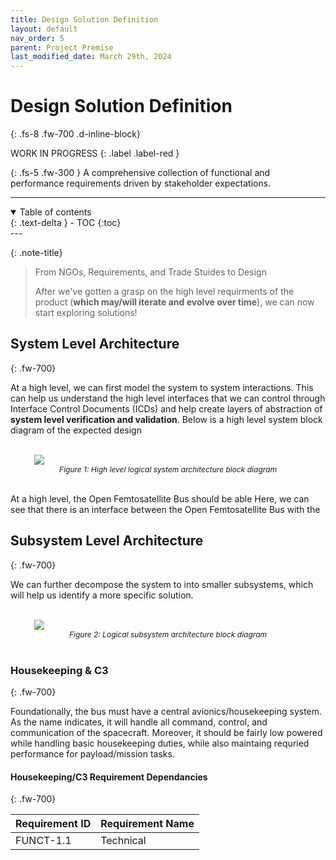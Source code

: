 ```yaml
---
title: Design Solution Definition
layout: default
nav_order: 5
parent: Project Premise
last_modified_date: March 29th, 2024
---
```


# Design Solution Definition
{: .fs-8 .fw-700 .d-inline-block}

WORK IN PROGRESS
{: .label .label-red }

{: .fs-5 .fw-300 }
A comprehensive collection of functional and performance requirements driven by stakeholder expectations.

---
<details open markdown="block">
  <summary>
    Table of contents
  </summary>
  {: .text-delta }
- TOC
{:toc}
</details>
---

{: .note-title}
> From NGOs, Requirements, and Trade Stuides to Design
> 
> After we've gotten a grasp on the high level requirments of the product (**which may/will iterate and evolve over time**), we can now start exploring solutions!

## System Level Architecture
{: .fw-700}

At a high level, we can first model the system to system interactions. This can help us understand the high level interfaces that we can control through Interface Control Documents (ICDs) and help create layers of abstraction of **system level verification and validation**. Below is a high level system block diagram of the expected design

<br />
<p align:center style="width:85%; margin: auto;">
  <img src="/assets/systemBlock.png" />
</p>
<p align:center style="text-align:center; font-style: italic; font-size:12px; margin: auto;">
  Figure 1: High level logical system architecture block diagram
</p>
<br />

At a high level, the Open Femtosatellite Bus should be able 
Here, we can see that there is an interface between the Open Femtosatellite Bus with the 

## Subsystem Level Architecture
{: .fw-700}

We can further decompose the system to into smaller subsystems, which will help us identify a more specific solution.

<br />
<p align:center style="width:85%; margin: auto;">
  <img src="/assets/subsystemBlock.png" />
</p>
<p align:center style="text-align:center; font-style: italic; font-size:12px; margin: auto;">
  Figure 2: Logical subsystem architecture block diagram
</p>
<br />

### Housekeeping & C3
{: .fw-700}

Foundationally, the bus must have a central avionics/housekeeping system. As the name indicates, it will handle all command, control, and communication of the spacecraft. Moreover, it should be fairly low powered while handling basic housekeeping duties, while also maintaing requried performance for payload/mission tasks.

#### Housekeeping/C3 Requirement Dependancies
{: .fw-700}

| Requirement ID | Requirement Name |
|:---------------|:-----------------|
| FUNCT-1.1 | Technical |